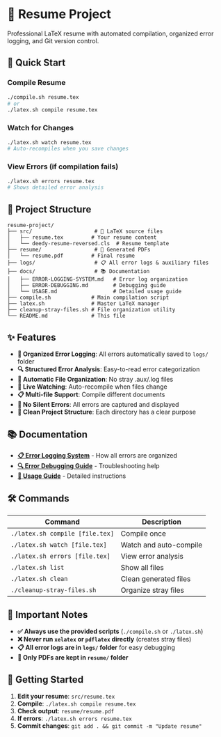 # 📄 Resume Project

Professional LaTeX resume with automated compilation, organized error logging, and Git version control.

## 🚀 Quick Start

### **Compile Resume**
```bash
./compile.sh resume.tex
# or
./latex.sh compile resume.tex
```

### **Watch for Changes**
```bash
./latex.sh watch resume.tex
# Auto-recompiles when you save changes
```

### **View Errors (if compilation fails)**
```bash
./latex.sh errors resume.tex
# Shows detailed error analysis
```

## 📁 Project Structure

```
resume-project/
├── src/                    # 📝 LaTeX source files
│   ├── resume.tex         # Your resume content
│   └── deedy-resume-reversed.cls  # Resume template
├── resume/                 # 📄 Generated PDFs
│   └── resume.pdf         # Final resume
├── logs/                   # 📋 All error logs & auxiliary files
├── docs/                   # 📚 Documentation
│   ├── ERROR-LOGGING-SYSTEM.md   # Error log organization
│   ├── ERROR-DEBUGGING.md        # Debugging guide
│   └── USAGE.md                  # Detailed usage guide
├── compile.sh             # Main compilation script
├── latex.sh               # Master LaTeX manager
├── cleanup-stray-files.sh # File organization utility
└── README.md              # This file
```

## ✨ Features

- **🎯 Organized Error Logging**: All errors automatically saved to `logs/` folder
- **🔍 Structured Error Analysis**: Easy-to-read error categorization
- **🧹 Automatic File Organization**: No stray .aux/.log files
- **👀 Live Watching**: Auto-recompile when files change
- **📋 Multi-file Support**: Compile different documents
- **🚨 No Silent Errors**: All errors are captured and displayed
- **📁 Clean Project Structure**: Each directory has a clear purpose

## 📚 Documentation

- **[📋 Error Logging System](docs/ERROR-LOGGING-SYSTEM.md)** - How all errors are organized
- **[🔍 Error Debugging Guide](docs/ERROR-DEBUGGING.md)** - Troubleshooting help
- **[📖 Usage Guide](docs/USAGE.md)** - Detailed instructions

## 🛠️ Commands

| Command | Description |
|---------|-------------|
| `./latex.sh compile [file.tex]` | Compile once |
| `./latex.sh watch [file.tex]` | Watch and auto-compile |
| `./latex.sh errors [file.tex]` | View error analysis |
| `./latex.sh list` | Show all files |
| `./latex.sh clean` | Clean generated files |
| `./cleanup-stray-files.sh` | Organize stray files |

## 🚨 Important Notes

- **✅ Always use the provided scripts** (`./compile.sh` or `./latex.sh`)
- **❌ Never run `xelatex` or `pdflatex` directly** (creates stray files)
- **📋 All error logs are in `logs/` folder** for easy debugging
- **📄 Only PDFs are kept in `resume/` folder**

## 🔧 Getting Started

1. **Edit your resume**: `src/resume.tex`
2. **Compile**: `./latex.sh compile resume.tex`
3. **Check output**: `resume/resume.pdf`
4. **If errors**: `./latex.sh errors resume.tex`
5. **Commit changes**: `git add . && git commit -m "Update resume"`
